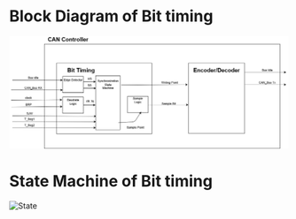 # Block Diagram of Bit timing
![Block](/HW2/Block_Diagram.png )


# State Machine of Bit timing
![State](/HW2/State_Machine.png )
